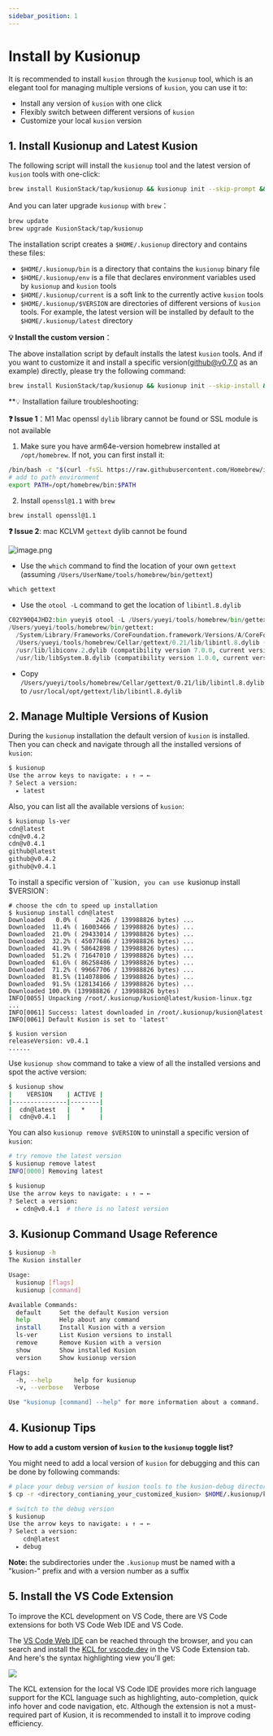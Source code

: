 ```yaml
---
sidebar_position: 1
---
```


# Install by Kusionup

It is recommended to install `kusion` through the `kusionup` tool, which is an elegant tool for managing multiple versions of `kusion`, you can use it to:

- Install any version of `kusion` with one click
- Flexibly switch between different versions of `kusion`
- Customize your local `kusion` version

## 1. Install Kusionup and Latest Kusion

The following script will install the `kusionup` tool and the latest version of `kusion` tools with one-click:

```bash
brew install KusionStack/tap/kusionup && kusionup init --skip-prompt && source $HOME/.kusionup/env
```

And you can later upgrade `kusionup` with `brew`：

```bash
brew update
brew upgrade KusionStack/tap/kusionup
```

The installation script creates a `$HOME/.kusionup` directory and contains these files:

- `$HOME/.kusionup/bin` is a directory that contains the `kusionup` binary file
- `$HOME/.kusionup/env` is a file that declares environment variables used by `kusionup` and `kusion` tools
- `$HOME/.kusionup/current` is a soft link to the currently active `kusion` tools
- `$HOME/.kusionup/$VERSION` are directories of different versions of `kusion` tools. For example, the latest version will be installed by default to the `$HOME/.kusionup/latest` directory

**💡 Install the custom version**：

The above installation script by default installs the latest `kusion` tools. And if you want to customize it and install a specific version(github@v0.7.0 as an example) directly, please try the following command:

```bash
brew install KusionStack/tap/kusionup && kusionup init --skip-install && source $HOME/.kusionup/env && kusionup reinstall github@v0.7.0
```

**💡 Installation failure troubleshooting:


**❓ Issue 1**：M1 Mac openssl `dylib` library cannot be found or SSL module is not available

1. Make sure you have arm64e-version homebrew installed at `/opt/homebrew`. If not, you can first install it:

```bash
/bin/bash -c "$(curl -fsSL https://raw.githubusercontent.com/Homebrew/install/HEAD/install.sh)"
# add to path environment
export PATH=/opt/homebrew/bin:$PATH
```

2. Install `openssl@1.1` with `brew`

```bash
brew install openssl@1.1
```

**❓ Issue 2**: mac KCLVM `gettext` dylib cannot be found

![image.png](https://intranetproxy.alipay.com/skylark/lark/0/2022/png/317257/1646538731635-b1e290a5-465d-4838-b8d1-7f22cb48e267.png#clientId=uc50abf48-5ee8-4&crop=0&crop=0&crop=1&crop=1&from=paste&height=200&id=ub5ce78d1&margin=%5Bobject%20Object%5D&name=image.png&originHeight=400&originWidth=1158&originalType=binary&ratio=1&rotation=0&showTitle=false&size=238920&status=done&style=none&taskId=ue75303e6-140d-450f-84de-464da45a473&title=&width=579)

- Use the `which` command to find the location of your own `gettext` (assuming `/Users/UserName/tools/homebrew/bin/gettext`)

```python
which gettext
```

- Use the `otool -L` command to get the location of `libintl.8.dylib`

```python
C02Y90Q4JHD2:bin yueyi$ otool -L /Users/yueyi/tools/homebrew/bin/gettext
/Users/yueyi/tools/homebrew/bin/gettext:
  /System/Library/Frameworks/CoreFoundation.framework/Versions/A/CoreFoundation (compatibility version 150.0.0, current version 1675.129.0)
  /Users/yueyi/tools/homebrew/Cellar/gettext/0.21/lib/libintl.8.dylib (compatibility version 11.0.0, current version 11.0.0)
  /usr/lib/libiconv.2.dylib (compatibility version 7.0.0, current version 7.0.0)
  /usr/lib/libSystem.B.dylib (compatibility version 1.0.0, current version 1281.100.1)
```

- Copy `/Users/yueyi/tools/homebrew/Cellar/gettext/0.21/lib/libintl.8.dylib` to `/usr/local/opt/gettext/lib/libintl.8.dylib`

## 2. Manage Multiple Versions of Kusion

During the `kusionup` installation the default version of `kusion` is installed. Then you can check and navigate through all the installed versions of `kusion`:

```bash
$ kusionup
Use the arrow keys to navigate: ↓ ↑ → ←
? Select a version:
  ▸ latest
```

Also, you can list all the available versions of `kusion`:

```bash
$ kusionup ls-ver
cdn@latest
cdn@v0.4.2
cdn@v0.4.1
github@latest
github@v0.4.2
github@v0.4.1
```

To install a specific version of ``kusion`, you can use `kusionup install $VERSION`:

```shell
# choose the cdn to speed up installation
$ kusionup install cdn@latest
Downloaded   0.0% (     2426 / 139988826 bytes) ...
Downloaded  11.4% ( 16003466 / 139988826 bytes) ...
Downloaded  21.0% ( 29433014 / 139988826 bytes) ...
Downloaded  32.2% ( 45077686 / 139988826 bytes) ...
Downloaded  41.9% ( 58642898 / 139988826 bytes) ...
Downloaded  51.2% ( 71647010 / 139988826 bytes) ...
Downloaded  61.6% ( 86258486 / 139988826 bytes) ...
Downloaded  71.2% ( 99667706 / 139988826 bytes) ...
Downloaded  81.5% (114078806 / 139988826 bytes) ...
Downloaded  91.5% (128134166 / 139988826 bytes) ...
Downloaded 100.0% (139988826 / 139988826 bytes)
INFO[0055] Unpacking /root/.kusionup/kusion@latest/kusion-linux.tgz ...
INFO[0061] Success: latest downloaded in /root/.kusionup/kusion@latest
INFO[0061] Default Kusion is set to 'latest'

$ kusion version
releaseVersion: v0.4.1
......
```

Use `kusionup show` command to take a view of all the installed versions and spot the active version:

```bash
$ kusionup show
|    VERSION    | ACTIVE |
|---------------|--------|
|  cdn@latest   |   *    |
|  cdn@v0.4.1   |        |
```

You can also `kusionup remove $VERSION` to uninstall a specific version of `kusion`:

```bash
# try remove the latest version
$ kusionup remove latest
INFO[0000] Removing latest

$ kusionup
Use the arrow keys to navigate: ↓ ↑ → ←
? Select a version:
  ▸ cdn@v0.4.1  # there is no latest version
```

## 3. Kusionup Command Usage Reference

```bash
$ kusionup -h
The Kusion installer

Usage:
  kusionup [flags]
  kusionup [command]

Available Commands:
  default     Set the default Kusion version
  help        Help about any command
  install     Install Kusion with a version
  ls-ver      List Kusion versions to install
  remove      Remove Kusion with a version
  show        Show installed Kusion
  version     Show kusionup version

Flags:
  -h, --help      help for kusionup
  -v, --verbose   Verbose

Use "kusionup [command] --help" for more information about a command.
```

## 4. Kusionup Tips

**How to add a custom version of `kusion` to the `kusionup` toggle list?**

You might need to add a local version of `kusion` for debugging and this can be done by following commands:

```bash
# place your debug version of kusion tools to the kusion-debug directory
$ cp -r <directory_contianing_your_customized_kusion> $HOME/.kusionup/kusion-debug

# switch to the debug version
$ kusionup
Use the arrow keys to navigate: ↓ ↑ → ←
? Select a version:
    cdn@latest
  ▸ debug
```

**Note:** the subdirectories under the `.kusionup` must be named with a "kusion-" prefix and with a version number as a suffix

## 5. Install the VS Code Extension

To improve the KCL development on VS Code, there are VS Code
 extensions for both VS Code Web IDE and VS Code.

The [VS Code Web IDE](https://vscode.dev) can be reached through the browser, and you can search and install the [KCL for vscode.dev](https://marketplace.visualstudio.com/items?itemName=kcl.kcl-vscode-web-extension) in the VS Code Extension tab. And here's the syntax highlighting view you'll get: 

![](/img/docs/user_docs/getting-started/install/ide-vscode.png)

The KCL extension for the local VS Code IDE provides more rich language support for the KCL language such as highlighting, auto-completion, quick info hover and code navigation, etc. Although the extension is not a must-required part of Kusion, it is recommended to install it to improve coding efficiency.

